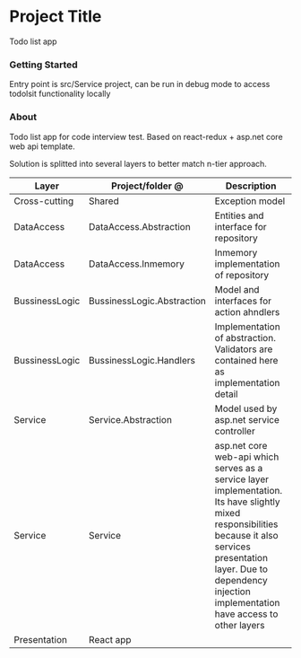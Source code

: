 # Project Title

Todo list app

### Getting Started

Entry point is src/Service project, can be run in debug mode to access todolsit functionality locally 

### About

Todo list app for code interview test. Based on react-redux + asp.net core web api template.

Solution is splitted into several layers to better match n-tier approach.

Layer | Project/folder @  | Description
--- | --- | ---
Cross-cutting | Shared | Exception model
DataAccess | DataAccess.Abstraction | Entities and interface for repository
DataAccess | DataAccess.Inmemory | Inmemory implementation of repository
BussinessLogic | BussinessLogic.Abstraction | Model and interfaces for action ahndlers
BussinessLogic | BussinessLogic.Handlers | Implementation of abstraction. Validators are contained here as implementation detail
Service | Service.Abstraction | Model used by asp.net  service controller
Service | Service | asp.net core web-api which serves as a service layer implementation. Its have slightly mixed responsibilities because it also services presentation layer. Due to dependency injection implementation have access to other layers
Presentation | React app